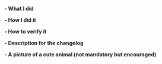 <!--
Please make sure you've read and understood our contributing guidelines;
https://github.com/resin-os/balena/blob/17.06-resin/CONTRIBUTING.md

** Make sure all your commits include a signature generated with `git commit -s` **

For general information on Balena visit https://www.balena.io

If this is a bug fix, make sure your description includes "fixes #xxxx", or
"closes #xxxx"

Please provide the following information:
-->

**- What I did**

**- How I did it**

**- How to verify it**

**- Description for the changelog**
<!--
Write a short (one line) summary that describes the changes in this
pull request for inclusion in the changelog:
-->


**- A picture of a cute animal (not mandatory but encouraged)**

